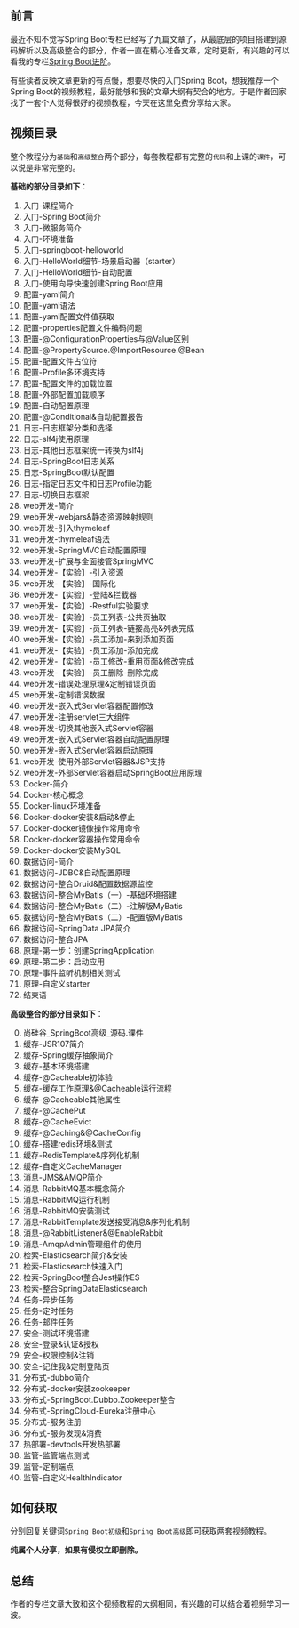 

## 前言
最近不知不觉写Spring Boot专栏已经写了九篇文章了，从最底层的项目搭建到源码解析以及高级整合的部分，作者一直在精心准备文章，定时更新，有兴趣的可以看我的专栏[Spring Boot进阶](https://mp.weixin.qq.com/mp/appmsgalbum?action=getalbum&album_id=1532834475389288449&__biz=MzU3MDAzNDg1MA==#wechat_redirect)。

有些读者反映文章更新的有点慢，想要尽快的入门Spring Boot，想我推荐一个Spring Boot的视频教程，最好能够和我的文章大纲有契合的地方。于是作者回家找了一套个人觉得很好的视频教程，今天在这里免费分享给大家。

## 视频目录
整个教程分为`基础`和`高级整合`两个部分，每套教程都有完整的`代码`和上课的`课件`，可以说是非常完整的。

**基础的部分目录如下**：

1. 入门-课程简介
2. 入门-Spring Boot简介
3. 入门-微服务简介
4. 入门-环境准备
5. 入门-springboot-helloworld
6. 入门-HelloWorld细节-场景启动器（starter）
7. 入门-HelloWorld细节-自动配置
8. 入门-使用向导快速创建Spring Boot应用
9. 配置-yaml简介
10. 配置-yaml语法
11. 配置-yaml配置文件值获取
12. 配置-properties配置文件编码问题
13. 配置-@ConfigurationProperties与@Value区别
14. 配置-@PropertySource.@ImportResource.@Bean
15. 配置-配置文件占位符
16. 配置-Profile多环境支持
17. 配置-配置文件的加载位置
18. 配置-外部配置加载顺序
19. 配置-自动配置原理
20. 配置-@Conditional&自动配置报告
21. 日志-日志框架分类和选择
22. 日志-slf4j使用原理
23. 日志-其他日志框架统一转换为slf4j
24. 日志-SpringBoot日志关系
25. 日志-SpringBoot默认配置
26. 日志-指定日志文件和日志Profile功能
27. 日志-切换日志框架
28. web开发-简介
29. web开发-webjars&静态资源映射规则
30. web开发-引入thymeleaf
31. web开发-thymeleaf语法
32. web开发-SpringMVC自动配置原理
33. web开发-扩展与全面接管SpringMVC
34. web开发-【实验】-引入资源
35. web开发-【实验】-国际化
36. web开发-【实验】-登陆&拦截器
37. web开发-【实验】-Restful实验要求
38. web开发-【实验】-员工列表-公共页抽取
39. web开发-【实验】-员工列表-链接高亮&列表完成
40. web开发-【实验】-员工添加-来到添加页面
41. web开发-【实验】-员工添加-添加完成
42. web开发-【实验】-员工修改-重用页面&修改完成
43. web开发-【实验】-员工删除-删除完成
44. web开发-错误处理原理&定制错误页面
45. web开发-定制错误数据
46. web开发-嵌入式Servlet容器配置修改
47. web开发-注册servlet三大组件
48. web开发-切换其他嵌入式Servlet容器
49. web开发-嵌入式Servlet容器自动配置原理
50. web开发-嵌入式Servlet容器启动原理
51. web开发-使用外部Servlet容器&JSP支持
52. web开发-外部Servlet容器启动SpringBoot应用原理
53. Docker-简介
54. Docker-核心概念
55. Docker-linux环境准备
56. Docker-docker安装&启动&停止
57. Docker-docker镜像操作常用命令
58. Docker-docker容器操作常用命令
59. Docker-docker安装MySQL
60. 数据访问-简介
61. 数据访问-JDBC&自动配置原理
62. 数据访问-整合Druid&配置数据源监控
63. 数据访问-整合MyBatis（一）-基础环境搭建
64. 数据访问-整合MyBatis（二）-注解版MyBatis
65. 数据访问-整合MyBatis（二）-配置版MyBatis
66. 数据访问-SpringData JPA简介
67. 数据访问-整合JPA
68. 原理-第一步：创建SpringApplication
69. 原理-第二步：启动应用
70. 原理-事件监听机制相关测试
71. 原理-自定义starter
72. 结束语


**高级整合的部分目录如下**：

0. 尚硅谷_SpringBoot高级_源码.课件
1. 缓存-JSR107简介
2. 缓存-Spring缓存抽象简介
3. 缓存-基本环境搭建
4. 缓存-@Cacheable初体验
5. 缓存-缓存工作原理&@Cacheable运行流程
6. 缓存-@Cacheable其他属性
7. 缓存-@CachePut
8. 缓存-@CacheEvict
9. 缓存-@Caching&@CacheConfig
10. 缓存-搭建redis环境&测试
11. 缓存-RedisTemplate&序列化机制
12. 缓存-自定义CacheManager
13. 消息-JMS&AMQP简介
14. 消息-RabbitMQ基本概念简介
15. 消息-RabbitMQ运行机制
16. 消息-RabbitMQ安装测试
17. 消息-RabbitTemplate发送接受消息&序列化机制
18. 消息-@RabbitListener&@EnableRabbit
19. 消息-AmqpAdmin管理组件的使用
20. 检索-Elasticsearch简介&安装
21. 检索-Elasticsearch快速入门
22. 检索-SpringBoot整合Jest操作ES
23. 检索-整合SpringDataElasticsearch
24. 任务-异步任务
25. 任务-定时任务
26. 任务-邮件任务
27. 安全-测试环境搭建
28. 安全-登录&认证&授权
29. 安全-权限控制&注销
30. 安全-记住我&定制登陆页
31. 分布式-dubbo简介
32. 分布式-docker安装zookeeper
33. 分布式-SpringBoot.Dubbo.Zookeeper整合
34. 分布式-SpringCloud-Eureka注册中心
35. 分布式-服务注册
36. 分布式-服务发现&消费
37. 热部署-devtools开发热部署
38. 监管-监管端点测试
39. 监管-定制端点
40. 监管-自定义HealthIndicator


## 如何获取

分别回复关键词`Spring Boot初级`和`Spring Boot高级`即可获取两套视频教程。

**纯属个人分享，如果有侵权立即删除。**

## 总结

作者的专栏文章大致和这个视频教程的大纲相同，有兴趣的可以结合着视频学习一波。





